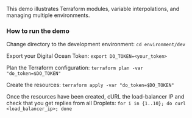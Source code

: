This demo illustrates Terraform modules, variable interpolations, and managing multiple environments.
### How to run the demo
Change directory to the development environment:
`cd environment/dev`

Export your Digital Ocean Token:
`export DO_TOKEN=<your_token>`

Plan the Terraform configuration:
`terraform plan -var "do_token=$DO_TOKEN"`

Create the resources:
`terraform apply -var "do_token=$DO_TOKEN"`

Once the resources have been created, cURL the load-balancer IP and check that you get replies from all Droplets:
`for i in {1..10}; do curl <load_balancer_ip>; done`
